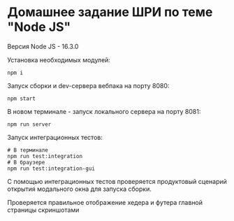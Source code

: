 # Домашнее задание ШРИ по теме "Node JS"

Версия Node JS - 16.3.0

Установка необходимых модулей:
```shell script
npm i
```

Запуск сборки и dev-сервера вебпака на порту 8080:
```shell script
npm start
```

В новом терминале - запуск локального сервера на порту 8081:
```shell script
npm run server
```

Запуск интеграционных тестов:
```shell script
# В терминале
npm run test:integration
# В браузере
npm run test:integration-gui
```

С помощью интеграционных тестов проверяется продуктовый сценарий открытия модального окна для запуска сборки.

Проверяется правильное отображение хедера и футера главной страницы скриншотами
